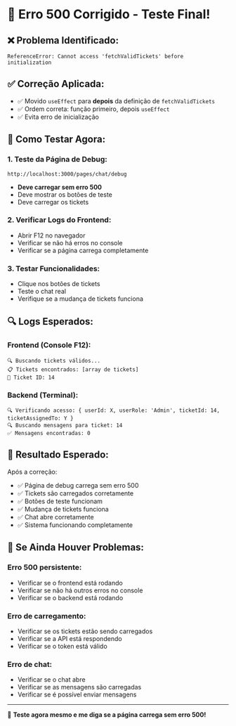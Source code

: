 # 🎉 Erro 500 Corrigido - Teste Final!

## ❌ **Problema Identificado:**
```
ReferenceError: Cannot access 'fetchValidTickets' before initialization
```

## ✅ **Correção Aplicada:**
- ✅ Movido `useEffect` para **depois** da definição de `fetchValidTickets`
- ✅ Ordem correta: função primeiro, depois `useEffect`
- ✅ Evita erro de inicialização

## 🚀 **Como Testar Agora:**

### **1. Teste da Página de Debug:**
```
http://localhost:3000/pages/chat/debug
```
- **Deve carregar sem erro 500**
- Deve mostrar os botões de teste
- Deve carregar os tickets

### **2. Verificar Logs do Frontend:**
- Abrir F12 no navegador
- Verificar se não há erros no console
- Verificar se a página carrega completamente

### **3. Testar Funcionalidades:**
- Clique nos botões de tickets
- Teste o chat real
- Verifique se a mudança de tickets funciona

## 🔍 **Logs Esperados:**

### **Frontend (Console F12):**
```
🔍 Buscando tickets válidos...
📋 Tickets encontrados: [array de tickets]
🎫 Ticket ID: 14
```

### **Backend (Terminal):**
```
🔍 Verificando acesso: { userId: X, userRole: 'Admin', ticketId: 14, ticketAssignedTo: Y }
🔍 Buscando mensagens para ticket: 14
✅ Mensagens encontradas: 0
```

## 🎯 **Resultado Esperado:**

Após a correção:
- ✅ Página de debug carrega sem erro 500
- ✅ Tickets são carregados corretamente
- ✅ Botões de teste funcionam
- ✅ Mudança de tickets funciona
- ✅ Chat abre corretamente
- ✅ Sistema funcionando completamente

## 🔧 **Se Ainda Houver Problemas:**

### **Erro 500 persistente:**
- Verificar se o frontend está rodando
- Verificar se não há outros erros no console
- Verificar se o backend está rodando

### **Erro de carregamento:**
- Verificar se os tickets estão sendo carregados
- Verificar se a API está respondendo
- Verificar se o token está válido

### **Erro de chat:**
- Verificar se o chat abre
- Verificar se as mensagens são carregadas
- Verificar se é possível enviar mensagens

---

🎉 **Teste agora mesmo e me diga se a página carrega sem erro 500!**
